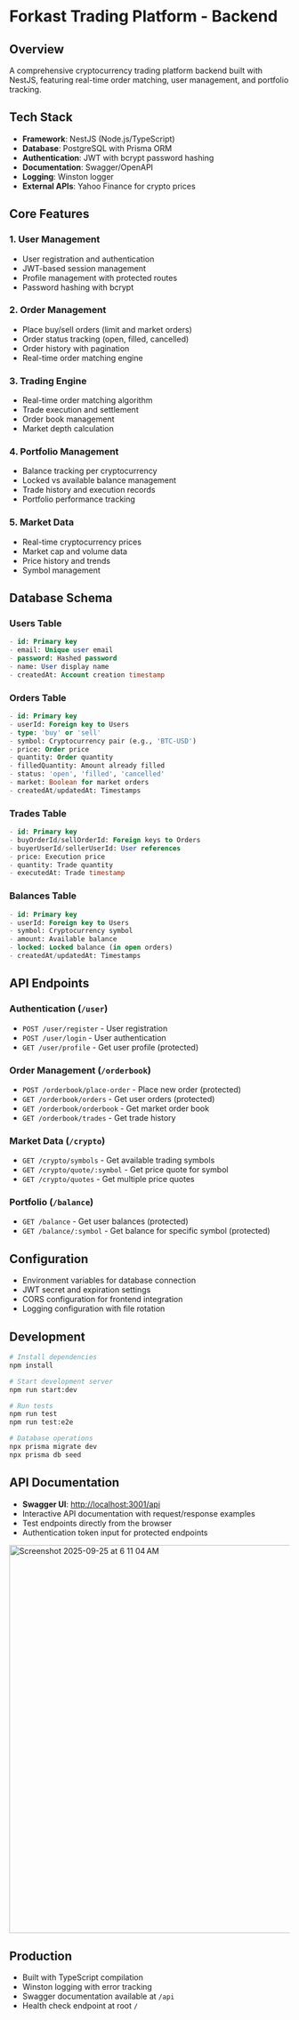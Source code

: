 # Forkast Trading Platform - Backend

## Overview
A comprehensive cryptocurrency trading platform backend built with NestJS, featuring real-time order matching, user management, and portfolio tracking.

## Tech Stack
- **Framework**: NestJS (Node.js/TypeScript)
- **Database**: PostgreSQL with Prisma ORM
- **Authentication**: JWT with bcrypt password hashing
- **Documentation**: Swagger/OpenAPI
- **Logging**: Winston logger
- **External APIs**: Yahoo Finance for crypto prices

## Core Features

### 1. User Management
- User registration and authentication
- JWT-based session management
- Profile management with protected routes
- Password hashing with bcrypt

### 2. Order Management
- Place buy/sell orders (limit and market orders)
- Order status tracking (open, filled, cancelled)
- Order history with pagination
- Real-time order matching engine

### 3. Trading Engine
- Real-time order matching algorithm
- Trade execution and settlement
- Order book management
- Market depth calculation

### 4. Portfolio Management
- Balance tracking per cryptocurrency
- Locked vs available balance management
- Trade history and execution records
- Portfolio performance tracking

### 5. Market Data
- Real-time cryptocurrency prices
- Market cap and volume data
- Price history and trends
- Symbol management

## Database Schema

### Users Table
```sql
- id: Primary key
- email: Unique user email
- password: Hashed password
- name: User display name
- createdAt: Account creation timestamp
```

### Orders Table
```sql
- id: Primary key
- userId: Foreign key to Users
- type: 'buy' or 'sell'
- symbol: Cryptocurrency pair (e.g., 'BTC-USD')
- price: Order price
- quantity: Order quantity
- filledQuantity: Amount already filled
- status: 'open', 'filled', 'cancelled'
- market: Boolean for market orders
- createdAt/updatedAt: Timestamps
```

### Trades Table
```sql
- id: Primary key
- buyOrderId/sellOrderId: Foreign keys to Orders
- buyerUserId/sellerUserId: User references
- price: Execution price
- quantity: Trade quantity
- executedAt: Trade timestamp
```

### Balances Table
```sql
- id: Primary key
- userId: Foreign key to Users
- symbol: Cryptocurrency symbol
- amount: Available balance
- locked: Locked balance (in open orders)
- createdAt/updatedAt: Timestamps
```

## API Endpoints

### Authentication (`/user`)
- `POST /user/register` - User registration
- `POST /user/login` - User authentication
- `GET /user/profile` - Get user profile (protected)

### Order Management (`/orderbook`)
- `POST /orderbook/place-order` - Place new order (protected)
- `GET /orderbook/orders` - Get user orders (protected)
- `GET /orderbook/orderbook` - Get market order book
- `GET /orderbook/trades` - Get trade history

### Market Data (`/crypto`)
- `GET /crypto/symbols` - Get available trading symbols
- `GET /crypto/quote/:symbol` - Get price quote for symbol
- `GET /crypto/quotes` - Get multiple price quotes

### Portfolio (`/balance`)
- `GET /balance` - Get user balances (protected)
- `GET /balance/:symbol` - Get balance for specific symbol (protected)

## Configuration
- Environment variables for database connection
- JWT secret and expiration settings
- CORS configuration for frontend integration
- Logging configuration with file rotation

## Development
```bash
# Install dependencies
npm install

# Start development server
npm run start:dev

# Run tests
npm run test
npm run test:e2e

# Database operations
npx prisma migrate dev
npx prisma db seed
```

## API Documentation
- **Swagger UI**: [http://localhost:3001/api](http://localhost:3001/api)
- Interactive API documentation with request/response examples
- Test endpoints directly from the browser
- Authentication token input for protected endpoints

<img width="1445" height="698" alt="Screenshot 2025-09-25 at 6 11 04 AM" src="https://github.com/user-attachments/assets/0d82ae69-f9ce-4c5e-ae46-307999f0afec" />


## Production
- Built with TypeScript compilation
- Winston logging with error tracking
- Swagger documentation available at `/api`
- Health check endpoint at root `/`
